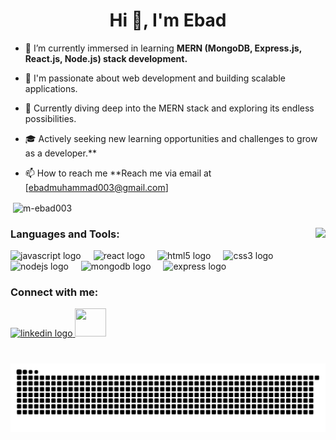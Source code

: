 <h1 align="center">Hi 👋, I'm Ebad</h1>
<!-- <h3 align="center">Welcome to my GitHub profile! I'm currently in learning the MERN (MongoDB, Express.js, React.js, Node.js). Here's a glimpse into what you'll find here:</h3> -->

- 🌱 I’m currently immersed in learning **MERN (MongoDB, Express.js, React.js, Node.js) stack development.**

- 💬 I'm passionate about web development and building scalable applications.
- 💼 Currently diving deep into the MERN stack and exploring its endless possibilities.
- 🎓 Actively seeking new learning opportunities and challenges to grow as a developer.**

- 📫 How to reach me **Reach me via email at [ebadmuhammad003@gmail.com]



<!-- <p align="left"> <a href="https://www.w3schools.com/css/" target="_blank" rel="noreferrer"> <img src="https://raw.githubusercontent.com/devicons/devicon/master/icons/css3/css3-original-wordmark.svg" alt="css3" width="40" height="40"/> </a> <a href="https://www.w3.org/html/" target="_blank" rel="noreferrer"> <img src="https://raw.githubusercontent.com/devicons/devicon/master/icons/html5/html5-original-wordmark.svg" alt="html5" width="40" height="40"/> </a> <a href="https://developer.mozilla.org/en-US/docs/Web/JavaScript" target="_blank" rel="noreferrer"> <img src="https://raw.githubusercontent.com/devicons/devicon/master/icons/javascript/javascript-original.svg" alt="javascript" width="40" height="40"/> </a> <a href="https://reactjs.org/" target="_blank" rel="noreferrer"> <img src="https://raw.githubusercontent.com/devicons/devicon/master/icons/react/react-original-wordmark.svg" alt="react" width="40" height="40"/> </a> </p> -->

<p>&nbsp;<img align="center" src="https://github-readme-stats.vercel.app/api?username=m-ebad003&show_icons=true&locale=en" alt="m-ebad003" /></p>

###

<img align="right" height="150" src="https://i.imgflip.com/65efzo.gif"  />

###

<h3 align="left">Languages and Tools:</h3>
<div align="left">
  <img src="https://cdn.jsdelivr.net/gh/devicons/devicon/icons/javascript/javascript-original.svg" height="30" alt="javascript logo"  />
  <img width="12" />
  <img src="https://cdn.jsdelivr.net/gh/devicons/devicon/icons/react/react-original.svg" height="30" alt="react logo"  />
  <img width="12" />
  <img src="https://cdn.jsdelivr.net/gh/devicons/devicon/icons/html5/html5-original.svg" height="30" alt="html5 logo"  />
  <img width="12" />
  <img src="https://cdn.jsdelivr.net/gh/devicons/devicon/icons/css3/css3-original.svg" height="30" alt="css3 logo"  />
  <img width="12" />
  <img src="https://cdn.jsdelivr.net/gh/devicons/devicon/icons/nodejs/nodejs-original.svg" height="40" alt="nodejs logo"  />
  <img width="12" />
  <img src="https://cdn.jsdelivr.net/gh/devicons/devicon/icons/mongodb/mongodb-original.svg" height="40" alt="mongodb logo"  />
  <img width="12" />
  <img src="https://cdn.jsdelivr.net/gh/devicons/devicon/icons/express/express-original.svg" height="40" alt="express logo"  />
</div>

###

<h3 align="left">Connect with me:</h3>
<div align="left">
  <a href="https://www.linkedin.com/in/muhammad-ebad-39a944285/" target="_blank">
    <img src="https://raw.githubusercontent.com/maurodesouza/profile-readme-generator/master/src/assets/icons/social/linkedin/default.svg" width="52" height="40" alt="linkedin logo"  />
  </a>
  <a href="https://www.leetcode.com/m-ebad" target="blank">
    <img src="https://upload.wikimedia.org/wikipedia/commons/1/19/LeetCode_logo_black.png"  width="50" height="45" ></img>
  </a>
 
</div>

###

<br clear="both">

<img src="https://raw.githubusercontent.com/M-Ebad003/M-Ebad003/output/snake.svg" alt="Snake animation" />

###
